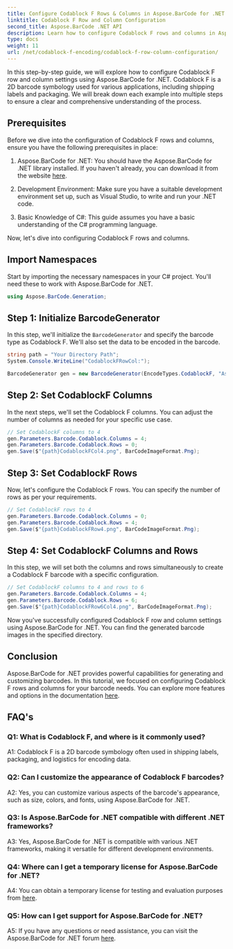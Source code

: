 ```yaml
---
title: Configure Codablock F Rows & Columns in Aspose.BarCode for .NET
linktitle: Codablock F Row and Column Configuration
second_title: Aspose.BarCode .NET API
description: Learn how to configure Codablock F rows and columns in Aspose.BarCode for .NET. Create customized 2D barcodes for various applications.
type: docs
weight: 11
url: /net/codablock-f-encoding/codablock-f-row-column-configuration/
---
```

In this step-by-step guide, we will explore how to configure Codablock F row and column settings using Aspose.BarCode for .NET. Codablock F is a 2D barcode symbology used for various applications, including shipping labels and packaging. We will break down each example into multiple steps to ensure a clear and comprehensive understanding of the process.

## Prerequisites

Before we dive into the configuration of Codablock F rows and columns, ensure you have the following prerequisites in place:

1. Aspose.BarCode for .NET: You should have the Aspose.BarCode for .NET library installed. If you haven't already, you can download it from the website [here](https://releases.aspose.com/barcode/net/).

2. Development Environment: Make sure you have a suitable development environment set up, such as Visual Studio, to write and run your .NET code.

3. Basic Knowledge of C#: This guide assumes you have a basic understanding of the C# programming language.

Now, let's dive into configuring Codablock F rows and columns.

## Import Namespaces

Start by importing the necessary namespaces in your C# project. You'll need these to work with Aspose.BarCode for .NET.

```csharp
using Aspose.BarCode.Generation;
```

## Step 1: Initialize BarcodeGenerator

In this step, we'll initialize the `BarcodeGenerator` and specify the barcode type as Codablock F. We'll also set the data to be encoded in the barcode.

```csharp
string path = "Your Directory Path";
System.Console.WriteLine("CodablockFRowCol:");

BarcodeGenerator gen = new BarcodeGenerator(EncodeTypes.CodablockF, "Aspose.Barcode");
```

## Step 2: Set CodablockF Columns

In the next steps, we'll set the Codablock F columns. You can adjust the number of columns as needed for your specific use case.

```csharp
// Set CodablockF columns to 4
gen.Parameters.Barcode.Codablock.Columns = 4;
gen.Parameters.Barcode.Codablock.Rows = 0;
gen.Save($"{path}CodablockFCol4.png", BarCodeImageFormat.Png);
```

## Step 3: Set CodablockF Rows

Now, let's configure the Codablock F rows. You can specify the number of rows as per your requirements.

```csharp
// Set CodablockF rows to 4
gen.Parameters.Barcode.Codablock.Columns = 0;
gen.Parameters.Barcode.Codablock.Rows = 4;
gen.Save($"{path}CodablockFRow4.png", BarCodeImageFormat.Png);
```

## Step 4: Set CodablockF Columns and Rows

In this step, we will set both the columns and rows simultaneously to create a Codablock F barcode with a specific configuration.

```csharp
// Set CodablockF columns to 4 and rows to 6
gen.Parameters.Barcode.Codablock.Columns = 4;
gen.Parameters.Barcode.Codablock.Rows = 6;
gen.Save($"{path}CodablockFRow6Col4.png", BarCodeImageFormat.Png);
```

Now you've successfully configured Codablock F row and column settings using Aspose.BarCode for .NET. You can find the generated barcode images in the specified directory.

## Conclusion

Aspose.BarCode for .NET provides powerful capabilities for generating and customizing barcodes. In this tutorial, we focused on configuring Codablock F rows and columns for your barcode needs. You can explore more features and options in the documentation [here](https://reference.aspose.com/barcode/net/).

## FAQ's

### Q1: What is Codablock F, and where is it commonly used?

A1: Codablock F is a 2D barcode symbology often used in shipping labels, packaging, and logistics for encoding data.

### Q2: Can I customize the appearance of Codablock F barcodes?

A2: Yes, you can customize various aspects of the barcode's appearance, such as size, colors, and fonts, using Aspose.BarCode for .NET.

### Q3: Is Aspose.BarCode for .NET compatible with different .NET frameworks?

A3: Yes, Aspose.BarCode for .NET is compatible with various .NET frameworks, making it versatile for different development environments.

### Q4: Where can I get a temporary license for Aspose.BarCode for .NET?

A4: You can obtain a temporary license for testing and evaluation purposes from [here](https://purchase.aspose.com/temporary-license/).

### Q5: How can I get support for Aspose.BarCode for .NET?

A5: If you have any questions or need assistance, you can visit the Aspose.BarCode for .NET forum [here](https://forum.aspose.com/c/barcode/13).
